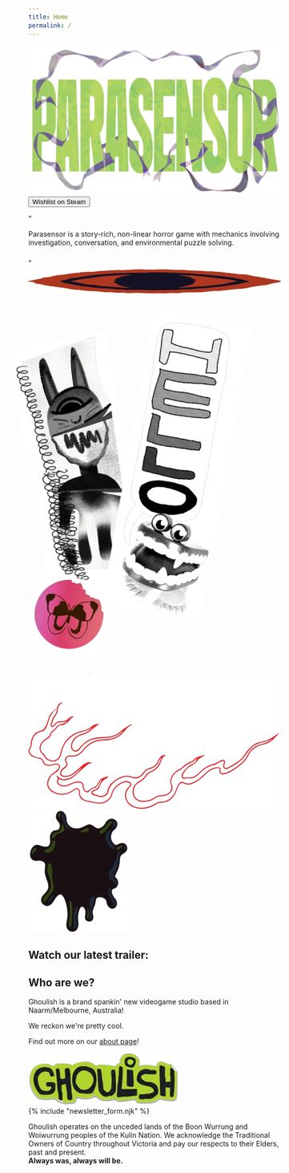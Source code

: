 ```yaml
---
title: Home
permalink: /
---
```


<style>
	header { position: absolute; background: transparent; left: 0; right: 0;}
	#headerLogo { fill: var(--green); }

	nav.mobile a { color: var(--green); }
	nav.mobile a:active { color: var(--pink); }
</style>

<section id="hero" class="dark">
	<img id="heroLogo" src="../img/parasensor_ribbons.webp" alt="Parasensor Logo">
	<a href="{{site.link.steam}}" target="_blank"><button class="action"><i class="fa-brands fa-steam"></i> Wishlist on Steam</button></a>
</section>

<section id="blurb" class="dark quote">
	<p class="quotation-mark" style="align-self: start;">“</p>
	<p>Parasensor is a story-rich, non-linear horror game with mechanics involving investigation, conversation, and environmental puzzle solving.</p>
	<p class="quotation-mark" style="align-self: end;">„</p>
</section>
<img class="divider" src="../img/stickers/eye.svg" alt="" width="100%" height="48px" style="background: var(--black);">
<section id="trailer" class="dark">
	<img src="../img/stickers/side_1.webp" alt="" width="200px" height="514px" style=" left: 100px; transform:rotate(-10deg);">
	<img src="../img/stickers/side_2.webp" width="200px" height="600px" alt="" style="right:110px; transform: rotate(10deg) translateY(3em);">
	<img src="../img/stickers/butterfly.webp" width="150px" height="150px" alt="" style="right: 200px; transform: rotate(10deg) translateY(-40px);">
	<img src="../img/stickers/flame.webp" width="500px" height="269px" alt="" style="left:80px; bottom:20px; top: unset;">
	<img src="../img/stickers/slime_2.webp" width="200px" height="244px" alt="" style="left: 220px;">
	<h2>Watch our latest trailer:</h2>
	<div class="video">
		<lite-youtube videoid="74yOtFSqHYM" playlabel="Play: Parasensor - Announce Trailer (WISHLIST NOW!)"></lite-youtube>
	</div>
</section>

<section id="who-are-we" class="half bg_3">
	<h2>Who are we?</h2>
	<p>Ghoulish is a brand spankin' new videogame studio based in Naarm/Melbourne, Australia!</p>
	<p>We reckon we're pretty cool.</p>
	<p>Find out more on our <a href="/about/">about page</a>!</p>
	<img src="../img/stickers/ghoulish.webp" alt="" width="300px" height="105px">
</section>

<section id="newsletter" class="half bg_4">
	{% include "newsletter_form.njk" %}
</section>

<section id="acknowledgement" class="bg_2">
	<p>Ghoulish operates on the unceded lands of the Boon Wurrung and Woiwurrung peoples of the Kulin Nation. We acknowledge the Traditional Owners of Country throughout Victoria and pay our respects to their Elders, past and present.<br><b>Always was, always will be.</b></p>
</section>